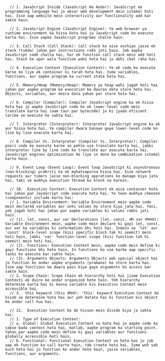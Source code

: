       // 1. JavaScript Inside (JavaScript Ke Andar): JavaScript ek programming language hai jo aksar web development mein istemal hoti hai. Isse aap website mein interactivity aur functionality add kar sakte hain.

      // 2. JavaScript Engine (JavaScript Engine): Ye web browser ya runtime environment ka hissa hota hai jo JavaScript code ko execute karta hai. Isse aapke JavaScript programs chalte hain.

      // 3. Call Stack (Call Stack): Call stack ko aise sochiye jaise ek stack (tukda) jahan par instructions rakh jati hain. Jab aapka JavaScript code chalta hai, har ek function call stack mein add hoti hai. Stack ke upar wala function wahi hota hai jo abhi chal raha hai.

      // 4. Execution Context (Execution Context): Ye ek code ko execute karne ke liye ek container ki tarah hota hai. Isme variables, functions, aur aapke program ka current state hota hai.

      // 5. Memory/Heap (Memory/Heap): Memory ya heap wahi jagah hoti hai jahan par aapke program ke execution ke dauran data store hota hai. Objects, variables, aur dusra data yahan par store hota hai.

      // 6. Compiler (Compiler): Compiler JavaScript engine ka ek hissa hota hai jo aapke JavaScript code ko ek lower-level code mein translate karta hai (aam taur par bytecode) jo ki jyada efisient tarike se execute ho sakta hai.

      // 7. Interpreter (Interpreter): Interpreter JavaScript engine ka ek aur hissa hota hai. Ye compiler dwara banaye gaye lower-level code ko line by line execute karta hai.

      // 8. Compiler Vs. Interpreter (Compiler Vs. Interpreter): Compiler poori code ko execute karne se pehle use translate karta hai, jabki interpreter line by line code ko translate aur execute karta hai. JavaScript engines optimization ke liye in dono ka combination istemal karte hain.

      // 9. Event Loop (Event Loop): Event loop JavaScript ki asynchronous (non-blocking) prakriti ka ek mahatvapurna hissa hai. Isse network requests aur timers jaise non-blocking operations ko manage kiya jata hai, taki ve mukhya execution thread ko block na karein.

      // 10.  Execution Context: Execution Context ek aisa container hota hai jahan par JavaScript code execute hota hai. Ye teen mukhya cheezen (components) include karta hai:
      // 1. Variable Environment: Variable Environment mein aapke code mein declared variables aur unki values ko store kiya jata hai. Yani, yeh jagah hoti hai jahan par aapke variables ki values rakhi jati hain.
      // (1). let, const, aur var Declarations (let, const, और var घोषणाएं): Variable Environment mein, aapke code mein declare ki gayi let, const, aur var ke variables ki information bhi hoti hai. Inmein se 'let' aur 'const' block-level scope (kisi specific block tak hi seemit) mein hoti hain, jabki 'var' function-level scope (kisi function tak hi seemit) mein hoti hai.
      // (2). Functions: Execution Context mein, aapke code mein define ki gayi functions bhi hote hain. In functions ko use karke aap specific tasks ko execute kar sakte hain.
      // (3). Arguments Objects: Arguments Objects woh special object hai jo function ke andar aapke arguments (pramano) ko store karta hai. Isse aap functions ke dwara pass kiye gaye arguments ko access kar sakte hain.
      // 2. Scope Chain: Scope Chain ek hierarchy hoti hai jisme Execution Contexts ek dusre ke andar organized hote hain. Yeh hierarchy determine karta hai ki konsa variable kis Execution Context mein accessible hai.
      // 3.  this keyword (this कीवर्ड): 'this' keyword Execution Context ke hisab se determine hota hai aur yeh batata hai ki function kis object ke andar call hua hai.

      // 11.  Execution Context ko do hisson mein divide kiya ja sakta hai:
      // 1. Type of Execution Context:
      // a. Global: Global Execution Context vo hota hai jo aapke code ka sabse bada context hota hai, matlab, aapke program ka starting point. Yahan par aapke code mein define ki gayi variables aur functions globally accessible hoti hain.
      // b. Functional: Functional Execution Context vo hota hai jo jab aap ek function ko call karte hain, tab create hota hai. Isme woh sab kuch hota hai jo function ke andar hote hain, jaise variables, functions, aur arguments.
   
